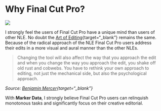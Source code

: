 # Why Final Cut Pro?

![](https://upload.wikimedia.org/wikipedia/en/9/9f/2015_Final_Cut_Pro_Logo.png)

I strongly feel the users of Final Cut Pro have a unique mind than users of other NLE. No doubt the [Art of Editing](https://www.amazon.com/Art-Cut-Steve-Hullfish/dp/113823866X){target=“_blank”} remains the same. Because of the radical approach of the NLE Final Cut Pro users address their edits in a more visual and aural manner than the other NLEs.

> Changing the tool will also affect the way that you approach the edit and when you change the way you approach the edit, you shake off old rust and cobwebs. You have to rethink your own approach to editing, not just the mechanical side, but also the psychological approach.
> 

*Source: [Benjamin Mercer](https://www.provideocoalition.com/art-of-the-cut-with-ben-mercer-on-editing-unknown-soldier-in-fcp-x/){target=“_blank”}*
 
With **Marker Data**, I strongly believe Final Cut Pro users can relinquish monotonous tasks and significantly focus on their creative editorial.